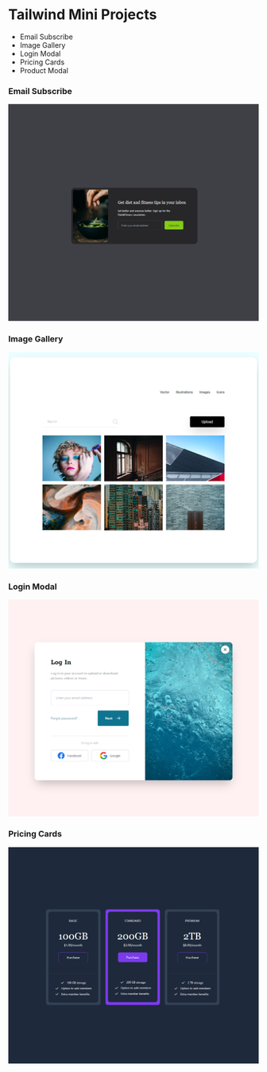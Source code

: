 # Tailwind Mini Projects

+ Email Subscribe
+ Image Gallery
+ Login Modal
+ Pricing Cards
+ Product Modal


### Email Subscribe

![Alt text](email-subscribe/images/email-subscribe.png)


### Image Gallery

![Alt text](image-gallery/images/image-gallery.png)


### Login Modal

![Alt text](login-modal/images/login-modal.png)


### Pricing Cards

![Alt text](pricing-cards/images/pricing-cards.png)


